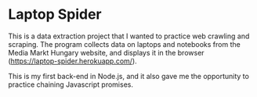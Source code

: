 # Laptop Spider

This is a data extraction project that I wanted to practice web crawling and scraping. The program collects data on laptops and notebooks from the Media Markt Hungary website, and displays it in the browser (https://laptop-spider.herokuapp.com/).

This is my first back-end in Node.js, and it also gave me the opportunity to practice chaining Javascript promises.